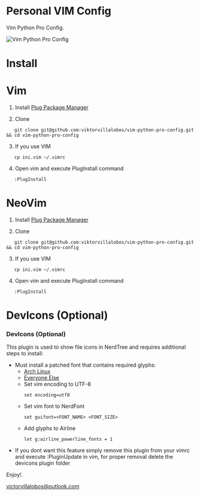 Personal VIM Config
===================

Vim Python Pro Config.


![Vim Python Pro Config](https://i.ibb.co/wr1QP4D/Captura-de-pantalla-de-2020-01-10-15-53-14.png)


Install
========

# Vim 

1) Install [Plug Package Manager](https://github.com/junegunn/vim-plug)

2) Clone

```
   git clone git@github.com:viktorvillalobos/vim-python-pro-config.git && cd vim-python-pro-config
```

3) If you use VIM

```
   cp ini.vim ~/.vimrc
```

4) Open vim and execute PlugInstall command

```
   :PlugInstall
```

# NeoVim


1) Install [Plug Package Manager](https://github.com/junegunn/vim-plug)

2) Clone

```
   git clone git@github.com:viktorvillalobos/vim-python-pro-config.git && cd vim-python-pro-config
```

3) If you use VIM

```
   cp ini.vim ~/.vimrc
```

4) Open vim and execute PlugInstall command

```
   :PlugInstall
```


DevIcons (Optional)
====================

### DevIcons (Optional)
This plugin is used to show file icons in NerdTree and requires additional steps to install:
* Must install a patched font that contains required glyphs: 
    * [Arch Linux](https://aur.archlinux.org/packages/nerd-fonts-complete/)
    * [Everyone Else](https://github.com/ryanoasis/nerd-fonts/tree/master/patched-fonts)
  * Set vim encoding to UTF-8
    ```
    set encoding=utf8
    ```
  * Set vim font to NerdFont
    ```
    set guifont=<FONT_NAME> <FONT_SIZE>
    ```
  * Add glyphs to Airline
    ```
    let g:airline_powerline_fonts = 1
* If you dont want this feature simply remove this plugin from your vimrc and execute :PluginUpdate in vim, for proper removal delete the devicons plugin folder



Enjoy!.

victorvillalobos@outlook.com
